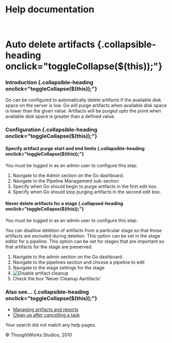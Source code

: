Help documentation
==================

 

Auto delete artifacts {.collapsible-heading onclick="toggleCollapse($(this));"}
=====================

### Introduction {.collapsible-heading onclick="toggleCollapse($(this));"}

Go can be configured to automatically delete artifacts if the available
disk space on the server is low. Go will purge artifacts when available
disk space is lower than the given value. Artifacts will be purged upto
the point when available disk space is greater than a defined value.

### Configuration {.collapsible-heading onclick="toggleCollapse($(this));"}

#### Specify artifact purge start and end limits {.collapsible-heading onclick="toggleCollapse($(this));"}

You must be logged in as an admin user to configure this step.

1.  Navigate to the Admin section on the Go dashboard.
2.  Navigate to the Pipeline Management sub-section
3.  Specify when Go should begin to purge artifacts in the first edit
    box.
4.  Specify when Go should stop purging artifacts in the second edit
    box.

#### Never delete artifacts for a stage {.collapsed-heading onclick="toggleCollapse($(this));"}

You must be logged in as an admin user to configure this step.

You can disallow deletion of artifacts from a particular stage so that
those artifacts are excluded during deletion. This option can be set in
the stage editor for a pipeline. This option can be set for stages that
are important so that artifacts for the stage are preserved.

1.  Navigate to the admin section on the Go dashboard.
2.  Navigate to the pipelines section and choose a pipeline to edit
3.  Navigate to the stage settings for the stage
4.  ![Disable artifact
    cleanup](../resources/images/cruise/admin/artifact_disable_stage.png)
5.  Check the box 'Never Cleanup Aartifacts'

### Also see... {.collapsible-heading onclick="toggleCollapse($(this));"}

-   [Managing artifacts and
    reports](../configuration/managing_artifacts_and_reports.html)
-   [Clean up after cancelling a task](dev_clean_up_when_cancel.html)

Your search did not match any help pages.



© ThoughtWorks Studios, 2010

